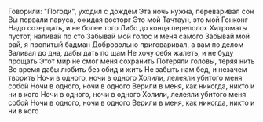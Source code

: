 Говорили: "Погоди", уходил с дождём
Эта ночь нужна, переваривал сон
Вы порвали паруса, ожидая восторг
Это мой Тачтаун, это мой Гонконг
Надо созерцать, и не более того
Либо до конца переполох
Хитроматы пустот, наливай по сто
Забывай мой голос и меня самого
Забывай мой рай, я пропитый бадман
Добровольно приговаривал, а вам по делом
Заливал до дна, дабы дать по щам
Не хочу себя жалеть, и не буду прощать
Этот мир не смог меня сохранить
Потеряли головы, теряя нить
Во время дабы любить без обид и жить
Не забыть нам бед, и незачем творить
Ночи в одного, ночи в одного
Холили, лелеяли убитого меня собой
Ночи в одного, ночи в одного
Верили в меня, как никогда, никто и ни в кого
Ночи в одного, ночи в одного
Холили, лелеяли убитого меня собой
Ночи в одного, ночи в одного
Верили в меня, как никогда, никто и ни в кого